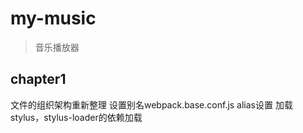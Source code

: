 # my-music

> 音乐播放器

## chapter1

文件的组织架构重新整理
设置别名webpack.base.conf.js alias设置
加载stylus，stylus-loader的依赖加载
